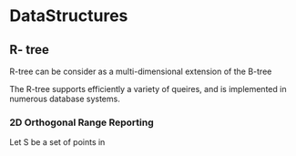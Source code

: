 # DataStructures
## R- tree
R-tree can be consider as a multi-dimensional extension of the B-tree

The R-tree supports efficiently a variety of queires, and is implemented in numerous database systems.

### 2D Orthogonal Range Reporting

Let S be a set of points in 
